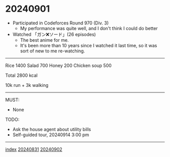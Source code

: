<head><meta name="viewport" content="width=device-width, initial-scale=1.0, user-scalable=yes" /><meta charset="UTF-8"></head>

# 20240901

- Participated in Codeforces Round 970 (Div. 3)
	- My performance was quite well, and I don\'t think I could do better
- Watched 「ガン❌ソード」(26 episodes)
	- The best anime for me.
	- It\'s been more than 10 years since I watched it last time, so it was sort of new to me re-watching.

---

Rice 1400
Salad 700
Honey 200
Chicken soup 500

Total 2800 kcal

10k run + 3k walking

---

MUST:

- None

TODO:

- Ask the house agent about utility bills
- Self-guided tour, 20240914 3:00 pm

---

[index](../../index.html)
[20240831](../08/20240831.html)
[20240902](20240902.html)
